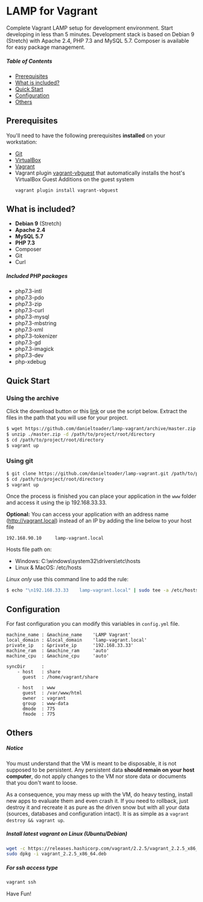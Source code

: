 # LAMP for Vagrant
Complete Vagrant LAMP setup for development environment. Start developing in less than 5 minutes.
Development stack is based on Debian 9 (Stretch) with Apache 2.4, PHP 7.3 and MySQL 5.7. 
Composer is available for easy package management.

##### Table of Contents  
- [Prerequisites](https://github.com/danieltoader/lamp-vagrant#prerequisites)  
- [What is included?](https://github.com/danieltoader/lamp-vagrant#what-is-included)
- [Quick Start](https://github.com/danieltoader/lamp-vagrant#quick-start)
- [Configuration](https://github.com/danieltoader/lamp-vagrant#fast-configuration)
- [Others](https://github.com/danieltoader/lamp-vagrant#others)

## Prerequisites

You'll need to have the following prerequisites **installed** on your workstation:

 * [Git](http://git-scm.com/)
 * [VirtualBox](https://www.virtualbox.org/)
 * [Vagrant](http://www.vagrantup.com/)
 * Vagrant plugin [vagrant-vbguest](https://github.com/dotless-de/vagrant-vbguest) that automatically installs the host's VirtualBox Guest Additions on the guest system
    ```bash
    vagrant plugin install vagrant-vbguest
    ```

## What is included?
 * **Debian 9** (Stretch)
 * **Apache 2.4**
 * **MySQL 5.7**
 * **PHP 7.3**
 * Composer
 * Git
 * Curl
 
##### Included PHP packages
  * php7.3-intl 
  * php7.3-pdo 
  * php7.3-zip
  * php7.3-curl 
  * php7.3-mysql 
  * php7.3-mbstring 
  * php7.3-xml
  * php7.3-tokenizer 
  * php7.3-gd
  * php7.3-imagick
  * php7.3-dev 
  * php-xdebug

## Quick Start

### Using the archive
Click the download button or this [link](https://github.com/danieltoader/lamp-vagrant/archive/master.zip) or use the script below.
Extract the files in the path that you will use for your project.
```bash
$ wget https://github.com/danieltoader/lamp-vagrant/archive/master.zip
$ unzip ./master.zip -d /path/to/project/root/directory
$ cd /path/to/project/root/directory
$ vagrant up
```

### Using git
```bash
$ git clone https://github.com/danieltoader/lamp-vagrant.git /path/to/project/root/directory
$ cd /path/to/project/root/directory
$ vagrant up
```

Once the process is finished you can place your application in the ```www``` folder and access it using the ip 192.168.33.33.

**Optional:**
You can access your application with an address name (http://vagrant.local) instead of an IP by adding the line below to your host file
```
192.168.90.10     lamp-vagrant.local
```
Hosts file path on:
* Windows: C:\windows\system32\drivers\etc\hosts
* Linux & MacOS: /etc/hosts
 
_Linux only_ use this command line to add the rule:

 ```bash
 $ echo "\n192.168.33.33    lamp-vagrant.local" | sudo tee -a /etc/hosts
 ```

## Configuration

For fast configuration you can modify this variables in ```config.yml``` file.

```ỳaml
machine_name : &machine_name    'LAMP Vagrant'
local_domain : &local_domain    'lamp-vagrant.local'
private_ip   : &private_ip      '192.168.33.33'
machine_ram  : &machine_ram     'auto'
machine_cpu  : &machine_cpu     'auto'

syncDir      :
    - host   : share
      guest  : /home/vagrant/share
    
    - host   : www
      guest  : /var/www/html
      owner  : vagrant
      group  : www-data
      dmode  : 775
      fmode  : 775
```

## Others
##### Notice
You must understand that the VM is meant to be disposable, it is not supposed to be persistent. Any persistent data **should remain on your host computer**, do not apply changes to the VM nor store data or documents that you don't want to loose. 

As a consequence, you may mess up with the VM, do heavy testing, install new apps to evaluate them and even crash it. If you need to rollback, just destroy it and recreate it as pure as the driven snow but with all your data (sources, databases and configuration intact). It is as simple as a `vagrant destroy && vagrant up`.

##### Install latest vagrant on Linux (Ubuntu/Debian)
```bash
wget -c https://releases.hashicorp.com/vagrant/2.2.5/vagrant_2.2.5_x86_64.deb
sudo dpkg -i vagrant_2.2.5_x86_64.deb
```
##### For ssh access type
```bash
vagrant ssh
```

Have Fun!
